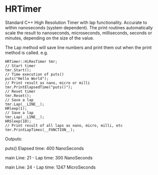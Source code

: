 # HRTimer
Standard C++ High Resolution Timer with lap functionality. Accurate to within nanoseconds (system dependent). The print routines automatically scale the result to nanoseconds, microseconds, milliseconds, seconds or minutes, depending on the size of the value.

The Lap method will save line numbers and print them out when the print method is called. e.g.

	HRTimer::HiResTimer tmr;
	// Start timer
	tmr.Start();
	// Time execution of puts()
	puts("Hello World");
	// Print result as nano, micro or milli 
	tmr.PrintElapsedTime("puts()");
	// Reset timer
	tmr.Reset();
	// Save a lap
	tmr.Lap(__LINE__);
	HRleep(1);
	// Save a lap
	tmr.Lap(__LINE__);
	HRSleep(10);
	// Print result of all laps as nano, micro, milli, etc
	tmr.PrintLapTimes(__FUNCTION__);
  
  Outputs:
  
puts() Elapsed time: 400 NanoSeconds

main Line: 21 - Lap time: 300 NanoSeconds

main Line: 24 - Lap time: 1247 MicroSeconds
